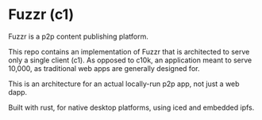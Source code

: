 # Fuzzr (c1)

Fuzzr is a p2p content publishing platform.

This repo contains an implementation of Fuzzr that is architected to serve only a single client (c1). As opposed to c10k, an application meant to serve 10,000, as traditional web apps are generally designed for.

This is an architecture for an actual locally-run p2p app, not just a web dapp.

Built with rust, for native desktop platforms, using iced and embedded ipfs.
